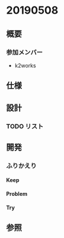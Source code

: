 # 20190508

## 概要

### 参加メンバー

- k2works

## 仕様

## 設計

### TODO リスト

## 開発

### ふりかえり

#### Keep

#### Problem

#### Try

## 参照
